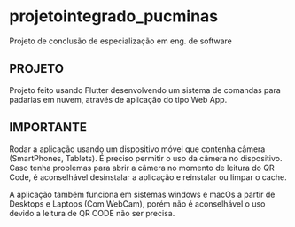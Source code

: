 # projetointegrado_pucminas

Projeto de conclusão de especialização em eng. de software

## PROJETO

Projeto feito usando Flutter desenvolvendo um sistema de comandas para padarias em nuvem, através de aplicação do tipo Web App.

## IMPORTANTE

Rodar a aplicação usando um dispositivo móvel que contenha câmera (SmartPhones, Tablets).
É preciso permitir o uso da câmera no dispositivo. Caso tenha problemas para abrir a câmera no momento de leitura do QR Code, é aconselhável desinstalar a aplicação e reinstalar ou limpar o cache.

A aplicação também funciona em sistemas windows e macOs a partir de Desktops e Laptops (Com WebCam), porém não é aconselhável o uso devido a leitura de QR CODE não ser precisa.
